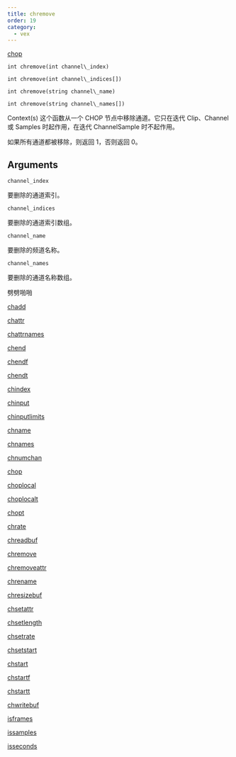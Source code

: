 ```yaml
---
title: chremove
order: 19
category:
  - vex
---
```


[chop](../contexts/chop.html)

`int chremove(int channel\_index)`

`int chremove(int channel\_indices[])`

`int chremove(string channel\_name)`

`int chremove(string channel\_names[])`

Context(s) 这个函数从一个 CHOP 节点中移除通道。它只在迭代 Clip、Channel 或 Samples 时起作用，在迭代 ChannelSample 时不起作用。

如果所有通道都被移除，则返回 1，否则返回 0。

## Arguments

`channel_index`

要删除的通道索引。

`channel_indices`

要删除的通道索引数组。

`channel_name`

要删除的频道名称。

`channel_names`

要删除的通道名称数组。

劈劈啪啪

[chadd](chadd.html)

[chattr](chattr.html)

[chattrnames](chattrnames.html)

[chend](chend.html)

[chendf](chendf.html)

[chendt](chendt.html)

[chindex](chindex.html)

[chinput](chinput.html)

[chinputlimits](chinputlimits.html)

[chname](chname.html)

[chnames](chnames.html)

[chnumchan](chnumchan.html)

[chop](chop.html)

[choplocal](choplocal.html)

[choplocalt](choplocalt.html)

[chopt](chopt.html)

[chrate](chrate.html)

[chreadbuf](chreadbuf.html)

[chremove](chremove.html)

[chremoveattr](chremoveattr.html)

[chrename](chrename.html)

[chresizebuf](chresizebuf.html)

[chsetattr](chsetattr.html)

[chsetlength](chsetlength.html)

[chsetrate](chsetrate.html)

[chsetstart](chsetstart.html)

[chstart](chstart.html)

[chstartf](chstartf.html)

[chstartt](chstartt.html)

[chwritebuf](chwritebuf.html)

[isframes](isframes.html)

[issamples](issamples.html)

[isseconds](isseconds.html)
